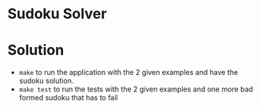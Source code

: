 # Sudoku Solver

# Solution
- `make` to run the application with the 2 given examples and have the sudoku solution.
- `make test` to run the tests with the 2 given examples and one more bad formed sudoku that has to fail
